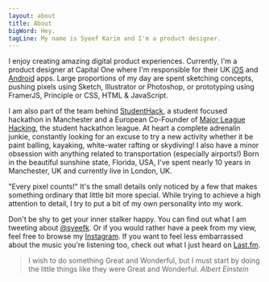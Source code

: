 ```yaml
---
layout: about
title: About
bigWord: Hey.
tagLine: My name is Syeef Karim and I'm a product designer.
---
```


I enjoy creating amazing digital product experiences. Currently, I'm a product designer at Capital One where I'm responsible for their UK <a id="links" href="https://itunes.apple.com/gb/app/capital-one-uk/id481679012?mt=8" target="_blank">iOS</a> and <a id="links" href="https://play.google.com/store/apps/details?id=com.ie.capitalone.uk&feature=search_result#?t=W251bGwsMSwxLDEsImNvbS5pZS5jYXBpdGFsb25lLnVrIl0" target="_blank">Android</a> apps. Large proportions of my day are spent sketching concepts, pushing pixels using Sketch, Illustrator or Photoshop, or prototyping using FramerJS, Principle or CSS, HTML & JavaScript.

I am also part of the team behind <a id="links" href="http://www.studenthack.com/" target="_blank">StudentHack</a>, a student focused hackathon in Manchester and a European Co-Founder of <a id="links" href="http://www.mlh.io" target="_blank">Major League Hacking</a>, the student hackathon league. At heart a complete adrenalin junkie, constantly looking for an excuse to try a new activity whether it be paint balling, kayaking, white-water rafting or skydiving! I also have a minor obsession with anything related to transportation (especially airports!) Born in the beautiful sunshine state, Florida, USA, I've spent nearly 10 years in Manchester, UK and currently live in London, UK.

"Every pixel counts!" It's the small details only noticed by a few that makes something ordinary that little bit more special. While trying to achieve a high attention to detail, I try to put a bit of my own personality into my work.

Don't be shy to get your inner stalker happy. You can find out what I am tweeting about <a id="links" href="http://www.twitter.com/syeefk" target="_blank">@syeefk</a>. Or if you would rather have a peek from my view, feel free to browse my <a id="links" href="http://www.instagram.com/syeef" target="_blank">Instagram</a>. If you want to feel less embarrassed about the music you're listening too, check out what I just heard on <a id="links" href="http://www.last.fm/user/Syeef" target="_blank">Last.fm</a>.

>I wish to do something Great and Wonderful, but I must start by doing the little things like they were Great and Wonderful. <cite>Albert Einstein</cite>